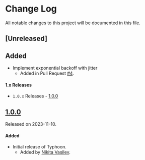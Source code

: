 # Change Log
All notable changes to this project will be documented in this file.

## [Unreleased]

## Added
- Implement exponential backoff with jitter
  - Added in Pull Request [#4](https://github.com/space-code/typhoon/pull/4).

#### 1.x Releases
- `1.0.x` Releases - [1.0.0](#100)

## [1.0.0](https://github.com/space-code/typhoon/releases/tag/1.0.0)
Released on 2023-11-10.

#### Added
- Initial release of Typhoon.
  - Added by [Nikita Vasilev](https://github.com/nik3212).